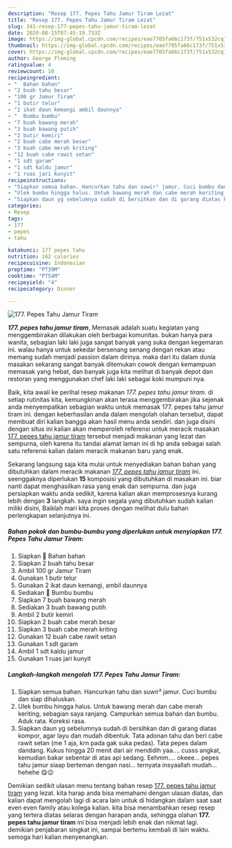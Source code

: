 ```yaml
---
description: "Resep 177. Pepes Tahu Jamur Tiram Lezat"
title: "Resep 177. Pepes Tahu Jamur Tiram Lezat"
slug: 341-resep-177-pepes-tahu-jamur-tiram-lezat
date: 2020-08-15T07:45:19.733Z
image: https://img-global.cpcdn.com/recipes/eae7705fa66c173f/751x532cq70/177-pepes-tahu-jamur-tiram-foto-resep-utama.jpg
thumbnail: https://img-global.cpcdn.com/recipes/eae7705fa66c173f/751x532cq70/177-pepes-tahu-jamur-tiram-foto-resep-utama.jpg
cover: https://img-global.cpcdn.com/recipes/eae7705fa66c173f/751x532cq70/177-pepes-tahu-jamur-tiram-foto-resep-utama.jpg
author: George Fleming
ratingvalue: 4
reviewcount: 10
recipeingredient:
- "  Bahan bahan"
- "2 buah tahu besar"
- "100 gr Jamur Tiram"
- "1 butir telur"
- "2 ikat daun kemangi ambil daunnya"
- "  Bumbu bumbu"
- "7 buah bawang merah"
- "3 buah bawang putih"
- "2 butir kemiri"
- "2 buah cabe merah besar"
- "3 buah cabe merah kriting"
- "12 buah cabe rawit setan"
- "1 sdt garam"
- "1 sdt kaldu jamur"
- "1 ruas jari kunyit"
recipeinstructions:
- "Siapkan semua bahan. Hancurkan tahu dan suwir² jamur. Cuci bumbu dan siap dihaluskan."
- "Ulek bumbu hingga halus. Untuk bawang merah dan cabe merah keriting, sebagian saya ranjang. Campurkan semua bahan dan bumbu. Aduk rata. Koreksi rasa."
- "Siapkan daun yg sebelumnya sudah di bersihkan dan di garang diatas kompor, agar layu dan mudah dibentuk. Tata adonan tahu dan beri cabe rawit setan (me 1 aja, krn pada gak suka pedas). Tata pepes dalam dandang. Kukus hingga 20 menit dari air mendidih yaa.... cusss angkat, kemudian bakar sebentar di atas api sedang. Eehmm.... okeee... pepes tahu jamur siaap berteman dengan nasi... ternyata insyaallah mudah... hehehe 😋😉"
categories:
- Resep
tags:
- 177
- pepes
- tahu

katakunci: 177 pepes tahu 
nutrition: 162 calories
recipecuisine: Indonesian
preptime: "PT39M"
cooktime: "PT54M"
recipeyield: "4"
recipecategory: Dinner

---
```



![177. Pepes Tahu Jamur Tiram](https://img-global.cpcdn.com/recipes/eae7705fa66c173f/751x532cq70/177-pepes-tahu-jamur-tiram-foto-resep-utama.jpg)

<b><i>177. pepes tahu jamur tiram</i></b>, Memasak adalah suatu kegiatan yang menggembirakan dilakukan oleh berbagai komunitas. bukan hanya para wanita, sebagian laki laki juga sangat banyak yang suka dengan kegemaran ini. walau hanya untuk sekedar bersenang senang dengan rekan atau memang sudah menjadi passion dalam dirinya. maka dari itu dalam dunia masakan sekarang sangat banyak ditemukan cowok dengan kemampuan memasak yang hebat, dan banyak juga kita melihat di banyak depot dan restoran yang menggunakan chef laki laki sebagai koki mumpuni nya.



Baik, kita awali ke perihal resep makanan <i>177. pepes tahu jamur tiram</i>. di setiap rutinitas kita, kemungkinan akan terasa menggembirakan jika sejenak anda menyempatkan sebagian waktu untuk memasak 177. pepes tahu jamur tiram ini. dengan keberhasilan anda dalam mengolah olahan tersebut, dapat membuat diri kalian bangga akan hasil menu anda sendiri. dan juga disini dengan situs ini kalian akan memperoleh referensi untuk meracik masakan <u>177. pepes tahu jamur tiram</u> tersebut menjadi makanan yang lezat dan sempurna, oleh karena itu tandai alamat laman ini di hp anda sebagai salah satu referensi kalian dalam meracik makanan baru yang enak.


Sekarang langsung saja kita mulai untuk menyediakan bahan bahan yang dibutuhkan dalam meracik makanan <u><i>177. pepes tahu jamur tiram</i></u> ini. seenggaknya diperlukan <b>15</b> komposisi yang dibutuhkan di masakan ini. biar nanti dapat menghasilkan rasa yang enak dan sempurna. dan juga persiapkan waktu anda sedikit, karena kalian akan memprosesnya kurang lebih dengan <b>3</b> langkah. saya ingin segala yang dibutuhkan sudah kalian miliki disini, Baiklah mari kita proses dengan melihat dulu bahan perlengkapan selanjutnya ini.

<!--inarticleads1-->

##### Bahan pokok dan bumbu-bumbu yang diperlukan untuk menyiapkan 177. Pepes Tahu Jamur Tiram:

1. Siapkan  🌸 Bahan bahan
1. Siapkan 2 buah tahu besar
1. Ambil 100 gr Jamur Tiram
1. Gunakan 1 butir telur
1. Gunakan 2 ikat daun kemangi, ambil daunnya
1. Sediakan  🌸 Bumbu bumbu
1. Siapkan 7 buah bawang merah
1. Sediakan 3 buah bawang putih
1. Ambil 2 butir kemiri
1. Siapkan 2 buah cabe merah besar
1. Siapkan 3 buah cabe merah kriting
1. Gunakan 12 buah cabe rawit setan
1. Gunakan 1 sdt garam
1. Ambil 1 sdt kaldu jamur
1. Gunakan 1 ruas jari kunyit




<!--inarticleads2-->

##### Langkah-langkah mengolah 177. Pepes Tahu Jamur Tiram:

1. Siapkan semua bahan. Hancurkan tahu dan suwir² jamur. Cuci bumbu dan siap dihaluskan.
1. Ulek bumbu hingga halus. Untuk bawang merah dan cabe merah keriting, sebagian saya ranjang. Campurkan semua bahan dan bumbu. Aduk rata. Koreksi rasa.
1. Siapkan daun yg sebelumnya sudah di bersihkan dan di garang diatas kompor, agar layu dan mudah dibentuk. Tata adonan tahu dan beri cabe rawit setan (me 1 aja, krn pada gak suka pedas). Tata pepes dalam dandang. Kukus hingga 20 menit dari air mendidih yaa.... cusss angkat, kemudian bakar sebentar di atas api sedang. Eehmm.... okeee... pepes tahu jamur siaap berteman dengan nasi... ternyata insyaallah mudah... hehehe 😋😉




Demikian sedikit ulasan menu tentang bahan resep <u>177. pepes tahu jamur tiram</u> yang lezat. kita harap anda bisa memahami dengan ulasan diatas, dan kalian dapat mengolah lagi di acara lain untuk di hidangkan dalam saat saat even even family atau kolega kalian. kita bisa menambahkan resep resep yang tertera diatas selaras dengan harapan anda, sehingga olahan <b>177. pepes tahu jamur tiram</b> ini bisa menjadi lebih enak dan nikmat lagi. demikian penjabaran singkat ini, sampai bertemu kembali di lain waktu. semoga hari kalian menyenangkan.
